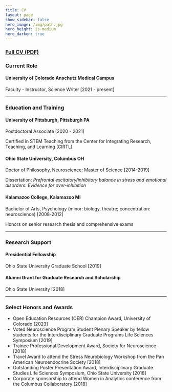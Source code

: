 ```yaml
---
title: CV
layout: page
show_sidebar: false
hero_image: /img/path.jpg
hero_height: is-medium
hero_darken: true
---
```


<h3><a href="/doc/CV Chloe Page.pdf" target="_blank">Full CV (PDF)</a></h3>

<h3>Current Role</h3>
<h4>University of Colorado Anschutz Medical Campus</h4>
<p>Faculty - Instructor, Science Writer [2021 - present]</p>

-----

<h3>Education and Training</h3>

<h4>University of Pittsburgh, Pittsburgh PA</h4>
<p>Postdoctoral Associate [2020 - 2021]</p>
<p>Certified in STEM Teaching from the Center for Integrating Research, Teaching, and Learning (CIRTL)</p>


<h4>Ohio State University, Columbus OH</h4>
<p>Doctor of Philosophy, Neuroscience; Master of Science [2014-2019]</p>
<p>Dissertation: <i>Prefrontal excitatory/inhibitory balance in stress and emotional disorders: Evidence for over-inhibition</i></p>


<h4>Kalamazoo College, Kalamazoo MI</h4>
<p>Bachelor of Arts, Psychology (minor: biology, theatre; concentration: neuroscience) [2008-2012]</p>
<p>Honors on senior research thesis and comprehensive exams</p>

-----

<h3>Research Support</h3>

<h4>Presidential Fellowship</h4>
Ohio State University Graduate School [2019]

<h4>Alumni Grant for Graduate Research and Scholarship</h4>
Ohio State University [2018]

-----

<h3>Select Honors and Awards</h3>

* Open Education Resources (OER) Champion Award, University of Colorado [2023]
* Voted Neuroscience Program Student Plenary Speaker by fellow students for the Interdisciplinary Graduate Programs Life Sciences Symposium [2019]
* Trainee Professional Development Award, Society for Neuroscience [2018]
* Travel Award to attend the Stress Neurobiology Workshop from the Pan American Neuroendocrine Society [2018]
* Outstanding Poster Presentation Award, Interdisciplinary Graduate Studies Life Sciences Symposium, Ohio State University [2018]
* Corporate sponsorship to attend Women in Analytics conference from the Columbus Collaboratory [2018]